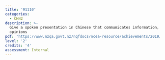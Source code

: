 ```yaml
---
title: '91110'
categories:
  - CHN2
description: >-
  Give a spoken presentation in Chinese that communicates information, ideas and
  opinions
pdf: 'https://www.nzqa.govt.nz/nqfdocs/ncea-resource/achievements/2019/as91110.pdf'
level: '2'
credits: '4'
assessment: Internal
---
```


